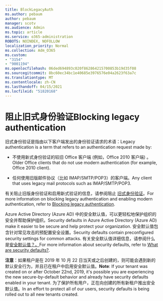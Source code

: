 ```yaml
---
title: BlockLegacyAuth
ms.author: pebaum
author: pebaum
manager: scotv
ms.audience: Admin
ms.topic: article
ms.service: o365-administration
ROBOTS: NOINDEX, NOFOLLOW
localization_priority: Normal
ms.collection: Adm_O365
ms.custom:
- "3154"
- "9001194"
ms.openlocfilehash: 06ded694893c020f862864215700853b19d35f08
ms.sourcegitcommit: 8bc60ec34bc1e40685e3976576e04a2623f63a7c
ms.translationtype: MT
ms.contentlocale: zh-CN
ms.lasthandoff: 04/15/2021
ms.locfileid: "51820168"
---
```

# <a name="blocking-legacy-authentication"></a><span data-ttu-id="23d5e-102">阻止旧式身份验证</span><span class="sxs-lookup"><span data-stu-id="23d5e-102">Blocking legacy authentication</span></span>

<span data-ttu-id="23d5e-103">旧式身份验证是指由以下客户端发出的身份验证请求的术语：</span><span class="sxs-lookup"><span data-stu-id="23d5e-103">Legacy authentication is a term that refers to an authentication request made by:</span></span>

- <span data-ttu-id="23d5e-104">不使用新式身份验证的较旧 Office 客户端 (例如，Office 2010 客户端) 。</span><span class="sxs-lookup"><span data-stu-id="23d5e-104">Older Office clients that do not use modern authentication (for example, Office 2010 client).</span></span>

- <span data-ttu-id="23d5e-105">任何使用旧版邮件协议（比如 IMAP/SMTP/POP3）的客户端。</span><span class="sxs-lookup"><span data-stu-id="23d5e-105">Any client that uses legacy mail protocols such as IMAP/SMTP/POP3.</span></span>

<span data-ttu-id="23d5e-106">有关阻止旧版身份验证和启用新式验证的信息，请参阅阻止 [旧式身份验证](https://docs.microsoft.com/azure/active-directory/conditional-access/concept-conditional-access-block-legacy-authentication)。</span><span class="sxs-lookup"><span data-stu-id="23d5e-106">For more information on blocking legacy authentication and enabling modern authentication, refer to [Blocking legacy authentication](https://docs.microsoft.com/azure/active-directory/conditional-access/concept-conditional-access-block-legacy-authentication).</span></span>

<span data-ttu-id="23d5e-107">Azure Active Directory (Azure AD) 中的安全默认值，可以更轻松地保护组织的安全并帮助保护组织。</span><span class="sxs-lookup"><span data-stu-id="23d5e-107">Security defaults in Azure Active Directory (Azure AD) make it easier to be secure and help protect your organization.</span></span> <span data-ttu-id="23d5e-108">安全默认值包含针对常见攻击的预配置安全设置。</span><span class="sxs-lookup"><span data-stu-id="23d5e-108">Security defaults contain preconfigured security settings for common attacks.</span></span>
<span data-ttu-id="23d5e-109">有关安全默认值详细信息，请参阅什么是[安全默认值？。](https://docs.microsoft.com/azure/active-directory/fundamentals/concept-fundamentals-security-defaults)</span><span class="sxs-lookup"><span data-stu-id="23d5e-109">For more information about security defaults, refer to [What are security defaults?](https://docs.microsoft.com/azure/active-directory/fundamentals/concept-fundamentals-security-defaults).</span></span> 

<span data-ttu-id="23d5e-110">**注意**：如果租户是在 2019 年 10 月 22 日当天或之后创建的，则可能会遇到新的默认安全行为，并且已在租户中启用安全默认值。</span><span class="sxs-lookup"><span data-stu-id="23d5e-110">**Note**:  If your tenant was created on or after October 22nd, 2019, it's possible you are experiencing the new secure-by-default behavior and already have security defaults enabled in your tenant.</span></span>  <span data-ttu-id="23d5e-111">为了保护所有用户，正在向创建的所有新租户推出安全默认值。</span><span class="sxs-lookup"><span data-stu-id="23d5e-111">In an effort to protect all of our users, security defaults is being rolled out to all new tenants created.</span></span>
